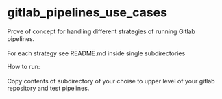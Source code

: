 # gitlab_pipelines_use_cases

Prove of concept for handling different strategies of running Gitlab pipelines.<br><br>
For each strategy see README.md inside single subdirectories<br>

How to run:<br><br>
Copy contents of subdirectory of your choise to upper level of your gitlab repository and test pipelines.
